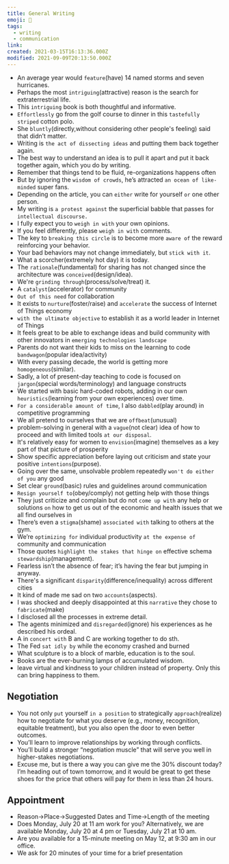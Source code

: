 ```yaml
---
title: General Writing
emoji: 📝
tags:
  - writing
  - communication
link:
created: 2021-03-15T16:13:36.000Z
modified: 2021-09-09T20:13:50.000Z
---
```


- An average year would `feature`(have) 14 named storms and seven hurricanes.
- Perhaps the most `intriguing`(attractive) reason is the search for extraterrestrial life.
- This `intriguing` book is both thoughtful and informative.
- `Effortlessly` go from the golf course to dinner in this `tastefully striped` cotton polo.
- She `bluntly`(directly,without considering other people's feeling) said that didn’t matter.
- Writing is `the act of dissecting ideas` and putting them back together again.
- The best way to understand an idea is to pull it apart and put it back together again, which you do by writing.
- Remember that things tend to be fluid, re-organizations happens often
- But by ignoring the `wisdom of crowds`, he’s attracted `an ocean of like-minded` super fans.
- Depending on the article, you can `either` write for yourself `or` one other person.
- My writing is `a protest against` the superficial babble that passes for `intellectual discourse.`
- I fully expect you to `weigh in with` your own opinions.
- If you feel differently, please `weigh in with` comments.
- The key to `breaking this circle` is to become more `aware of` the reward reinforcing your behavior.
- Your bad behaviors may not change immediately, but `stick with it`.
- What a scorcher(extremely hot day) it is today.
- The `rationale`(fundamental) for sharing has not changed since the architecture was `conceived`(design/idea).
- We're `grinding through`(process/solve/treat) it.
- A `catalyst`(accelerator) for community
- `Out of this need` for collaboration
- It exists to `nurture`(foster/raise) and `accelerate` the success of Internet of Things economy
- `with the ultimate objective` to establish it as a world leader in Internet of Things
- It feels great to be able to exchange ideas and build community with other innovators in `emerging technologies landscape`
- Parents do not want their kids to miss on the learning to code `bandwagon`(popular idea/activity)
- With every passing decade, the world is getting more `homogeneous`(similar).
- Sadly, a lot of present-day teaching to code is focused on `jargon`(special words/terminology) and language constructs
- We started with basic hard-coded robots, adding in our own `heuristics`(learning from your own experiences) over time.
- `For a considerable amount of time`, I also `dabbled`(play around) in competitive programming
- We all pretend to ourselves that we are `offbeat`(unusual)
- problem-solving in general with a `vague`(not clear) idea of how to proceed and with limited tools `at our disposal`.
- It's relatively easy for women to `envision`(imagine) themselves as a key part of that picture of prosperity
- Show specific appreciation before laying out criticism and state your positive `intentions`(purpose).
- Going over the same, unsolvable problem repeatedly `won't do either of you` any good
- Set clear `ground`(basic) rules and guidelines around communication
- `Resign yourself to`(obey/comply) not getting help with those things
- They just criticize and complain but do not `come up with` any help or solutions `on` how to get us out of the economic and health issues that we all find ourselves in
- There’s even a `stigma`(shame) `associated with` talking to others at the gym.
- We’re `optimizing for` individual productivity `at the expense of` community and communication
- Those quotes `highlight the stakes that hinge on` effective schema `stewardship`(management).
- Fearless isn’t the absence of fear; it’s having the fear but jumping in anyway.
- There's a significant `disparity`(difference/inequality) across different cities
- It kind of made me sad on two `accounts`(aspects).
- I was shocked and deeply disappointed at this `narrative` they chose to `fabricate`(make)
- I disclosed all the processes in extreme detail.
- The agents minimized and `disregarded`(ignore) his experiences as he described his ordeal.
- A in `concert with` B and C are working together to do sth.
- The Fed `sat idly by` while the economy crashed and burned
- What sculpture is to a block of marble, education is to the soul.
- Books are the ever-burning lamps of accumulated wisdom.
- leave virtual and kindness to your children instead of property. Only this can bring happiness to them.

## Negotiation

- You not only `put` yourself `in a position` to strategically `approach`(realize) how to negotiate for what you deserve (e.g., money, recognition, equitable treatment), but you also open the door to even better outcomes.
- You’ll learn to improve relationships by working through conflicts.
- You’ll build a stronger “negotiation muscle” that will serve you well in higher-stakes negotiations.
- Excuse me, but is there a way you can give me the 30% discount today? I’m heading out of town tomorrow, and it would be great to get these shoes for the price that others will pay for them in less than 24 hours.

## Appointment

- Reason->Place->Suggested Dates and Time->Length of the meeting
- Does Monday, July 20 at 11 am work for you? Alternatively, we are available Monday, July 20 at 4 pm or Tuesday, July 21 at 10 am.
- Are you available for a 15-minute meeting on May 12, at 9:30 am in our office.
- We ask for 20 minutes of your time for a brief presentation
